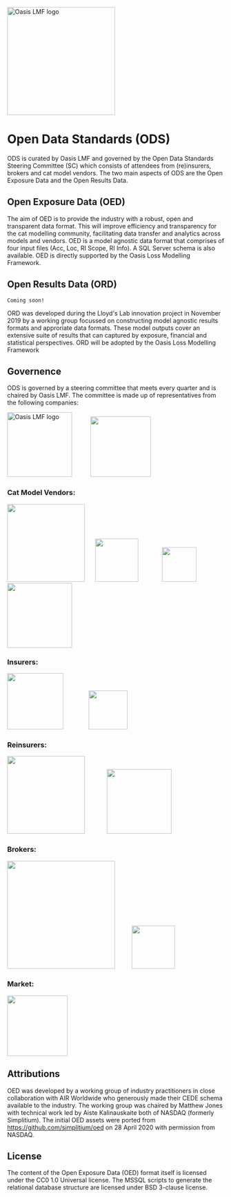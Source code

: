 <img src="https://oasislmf.org/packages/oasis_theme_package/themes/oasis_theme/assets/src/oasis-lmf-colour.png" alt="Oasis LMF logo" width="250"/>

# Open Data Standards (ODS)
ODS is curated by Oasis LMF and governed by the Open Data Standards Steering Committee (SC) which consists of attendees from (re)insurers, brokers and cat model vendors. 
The two main aspects of ODS are the Open Exposure Data and the Open Results Data. 

## Open Exposure Data (OED)
    
The aim of OED is to provide the industry with a robust, open and transparent data format. 
This will improve efficiency and transparency for the cat modelling community, facilitating data transfer and analytics across models and vendors.
OED is a model agnostic data format that comprises of four input files (Acc, Loc, RI Scope, RI Info).
A SQL Server schema is also available.
OED is directly supported by the Oasis Loss Modelling Framework.

## Open Results Data (ORD)

    Coming soon!

ORD was developed during the Lloyd's Lab innovation project in November 2019 by a working group focussed on constructing model agnostic results formats and approriate data formats. 
These model outputs cover an extensive suite of results that can captured by exposure, financial and statistical perspectives.
ORD will be adopted by the Oasis Loss Modelling Framework

## Governence

ODS is governed by a steering committee that meets every quarter and is chaired by Oasis LMF. The committee is made up of representatives from the following companies:

<img src="https://oasislmf.org/packages/oasis_theme_package/themes/oasis_theme/assets/src/oasis-lmf-colour.png" alt="Oasis LMF logo" width="150"/> &nbsp; &nbsp; &nbsp; &nbsp; &nbsp; <img src="https://github.com/MattDonovan82/OpenDataStandards/blob/feature/doc_upgrade/images/NASDAQ_logo.png" width ="140" />


### **Cat Model Vendors:**

<img src="https://github.com/MattDonovan82/OpenDataStandards/blob/feature/doc_upgrade/images/corelogic_logo.png" width ="180"/>&nbsp; &nbsp; &nbsp; <img src="https://github.com/MattDonovan82/OpenDataStandards/blob/feature/doc_upgrade/images/AIR_Worldwide's_logo.jpeg" width ="100"/>&nbsp; &nbsp; &nbsp; &nbsp; &nbsp; &nbsp; &nbsp; <img src="https://github.com/MattDonovan82/OpenDataStandards/blob/feature/doc_upgrade/images/JBA_logo.jpeg" width ="80"/> &nbsp; &nbsp; &nbsp; &nbsp; &nbsp; &nbsp; &nbsp; <img src="https://github.com/MattDonovan82/OpenDataStandards/blob/feature/doc_upgrade/images/IF_Logo.png" width ="150"/>


### **Insurers:**

<img src="https://github.com/MattDonovan82/OpenDataStandards/blob/feature/doc_upgrade/images/zurich_logo.png" width ="130"/>    &nbsp; &nbsp; &nbsp; &nbsp; &nbsp; &nbsp; &nbsp; <img src="https://github.com/MattDonovan82/OpenDataStandards/blob/feature/doc_upgrade/images/ascot_logo.png" width ="90"/>


### **Reinsurers:**

<img src="https://github.com/MattDonovan82/OpenDataStandards/blob/feature/doc_upgrade/images/renre_logo.png" width ="180"/> &nbsp; &nbsp; &nbsp; &nbsp; &nbsp; &nbsp; <img src="https://github.com/MattDonovan82/OpenDataStandards/blob/feature/doc_upgrade/images/swissRe_logo.png" width ="150"/> 


### **Brokers:**

<img src="https://github.com/MattDonovan82/OpenDataStandards/blob/feature/doc_upgrade/images/GC_logo.jpeg" width ="250"/>&nbsp; &nbsp; &nbsp; &nbsp; &nbsp; <img src="https://github.com/MattDonovan82/OpenDataStandards/blob/feature/doc_upgrade/images/bms_logo.jpeg" width ="100"/>


### **Market:**

<img src="https://github.com/MattDonovan82/OpenDataStandards/blob/feature/doc_upgrade/images/Lloyds_logo.png" width ="140"/>


## Attributions
OED was developed by a working group of industry practitioners in close collaboration with AIR Worldwide who generously made their CEDE schema available to the industry. 
The working group was chaired by Matthew Jones with technical work led by Aiste Kalinauskaite both of NASDAQ (formerly Simplitium). 
The initial OED assets were ported from https://github.com/simplitium/oed on 28 April 2020 with permission from NASDAQ.

## License
The content of the Open Exposure Data (OED) format itself is licensed under the CC0 1.0 Universal license.
The MSSQL scripts to generate the relational database structure are licensed under BSD 3-clause license.
